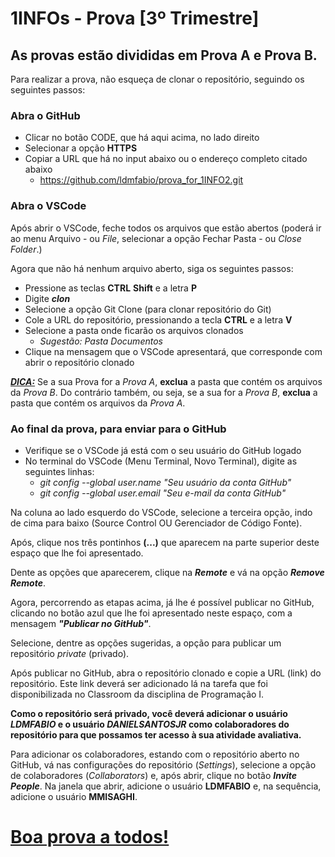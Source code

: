 # 1INFOs - Prova [3º Trimestre]

## As provas estão divididas em **Prova A** e **Prova B**.

Para realizar a prova, não esqueça de clonar o repositório, seguindo os seguintes passos:

### **Abra o GitHub**
- Clicar no botão CODE, que há aqui acima, no lado direito
- Selecionar a opção **HTTPS**
- Copiar a URL que há no input abaixo ou o endereço completo citado abaixo
  - https://github.com/ldmfabio/prova_for_1INFO2.git

### **Abra o VSCode**

Após abrir o VSCode, feche todos os arquivos que estão abertos (poderá ir ao menu Arquivo - ou _File_, selecionar a opção Fechar Pasta - ou _Close Folder_.)

Agora que não há nenhum arquivo aberto, siga os seguintes passos:
- Pressione as teclas **CTRL** **Shift** e a letra **P**
- Digite ***clon***
- Selecione a opção Git Clone (para clonar repositório do Git)
- Cole a URL do repositório, pressionando a tecla **CTRL** e a letra **V**
- Selecione a pasta onde ficarão os arquivos clonados
  - _Sugestão: Pasta Documentos_
- Clique na mensagem que o VSCode apresentará, que corresponde com abrir o repositório clonado


<u>***DICA:***</u>
Se a sua Prova for a _Prova A_, **exclua** a pasta que contém os arquivos da _Prova B_. Do contrário também, ou seja, se a sua for a _Prova B_, **exclua** a pasta que contém os arquivos da _Prova A_.

### **Ao final da prova, para enviar para o GitHub**

- Verifique se o VSCode já está com o seu usuário do GitHub logado
- No terminal do VSCode (Menu Terminal, Novo Terminal), digite as seguintes linhas:
  - _git config --global user.name "Seu usuário da conta GitHub"_
  - _git config --global user.email "Seu e-mail da conta GitHub"_

Na coluna ao lado esquerdo do VSCode, selecione a terceira opção, indo de cima para baixo (Source Control OU Gerenciador de Código Fonte).

Após, clique nos três pontinhos **(...)** que aparecem na parte superior deste espaço que lhe foi apresentado.

Dente as opções que aparecerem, clique na ***Remote*** e vá na opção ***Remove Remote***.

Agora, percorrendo as etapas acima, já lhe é possível publicar no GitHub, clicando no botão azul que lhe foi apresentado neste espaço, com a mensagem ***"Publicar no GitHub"***.

Selecione, dentre as opções sugeridas, a opção para publicar um repositório _private_ (privado).

Após publicar no GitHub, abra o repositório clonado e copie a URL (link) do repositório. Este link deverá ser adicionado lá na tarefa que foi disponibilizada no Classroom da disciplina de Programação I.

**Como o repositório será privado, você deverá adicionar o usuário _LDMFABIO_ e o usuário _DANIELSANTOSJR_ como colaboradores do repositório para que possamos ter acesso à sua atividade avaliativa.**

Para adicionar os colaboradores, estando com o repositório aberto no GitHub, vá nas configurações do repositório (_Settings_), selecione a opção de colaboradores (_Collaborators_) e, após abrir, clique no botão ***Invite People***. Na janela que abrir, adicione o usuário **LDMFABIO** e, na sequência, adicione o usuário **MMISAGHI**.

# 
# **<u>Boa prova a todos!</u>**
